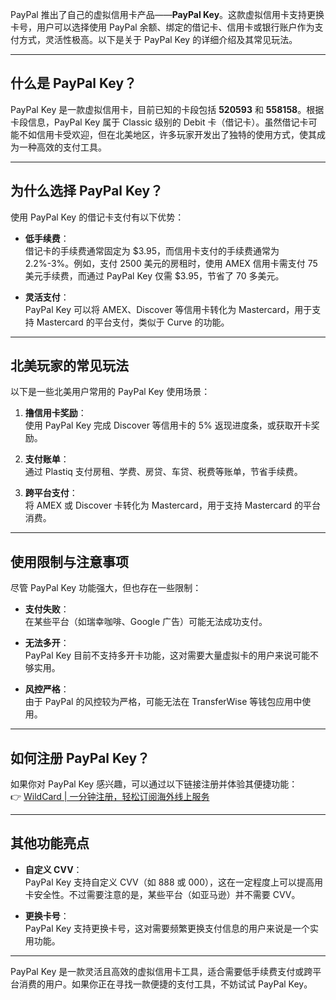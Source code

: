 PayPal 推出了自己的虚拟信用卡产品——**PayPal Key**。这款虚拟信用卡支持更换卡号，用户可以选择使用 PayPal 余额、绑定的借记卡、信用卡或银行账户作为支付方式，灵活性极高。以下是关于 PayPal Key 的详细介绍及其常见玩法。

---

## 什么是 PayPal Key？

PayPal Key 是一款虚拟信用卡，目前已知的卡段包括 **520593** 和 **558158**。根据卡段信息，PayPal Key 属于 Classic 级别的 Debit 卡（借记卡）。虽然借记卡可能不如信用卡受欢迎，但在北美地区，许多玩家开发出了独特的使用方式，使其成为一种高效的支付工具。

---

## 为什么选择 PayPal Key？

使用 PayPal Key 的借记卡支付有以下优势：

- **低手续费**：  
  借记卡的手续费通常固定为 $3.95，而信用卡支付的手续费通常为 2.2%-3%。例如，支付 2500 美元的房租时，使用 AMEX 信用卡需支付 75 美元手续费，而通过 PayPal Key 仅需 $3.95，节省了 70 多美元。

- **灵活支付**：  
  PayPal Key 可以将 AMEX、Discover 等信用卡转化为 Mastercard，用于支持 Mastercard 的平台支付，类似于 Curve 的功能。

---

## 北美玩家的常见玩法

以下是一些北美用户常用的 PayPal Key 使用场景：

1. **撸信用卡奖励**：  
   使用 PayPal Key 完成 Discover 等信用卡的 5% 返现进度条，或获取开卡奖励。

2. **支付账单**：  
   通过 Plastiq 支付房租、学费、房贷、车贷、税费等账单，节省手续费。

3. **跨平台支付**：  
   将 AMEX 或 Discover 卡转化为 Mastercard，用于支持 Mastercard 的平台消费。

---

## 使用限制与注意事项

尽管 PayPal Key 功能强大，但也存在一些限制：

- **支付失败**：  
  在某些平台（如瑞幸咖啡、Google 广告）可能无法成功支付。

- **无法多开**：  
  PayPal Key 目前不支持多开卡功能，这对需要大量虚拟卡的用户来说可能不够实用。

- **风控严格**：  
  由于 PayPal 的风控较为严格，可能无法在 TransferWise 等钱包应用中使用。

---

## 如何注册 PayPal Key？

如果你对 PayPal Key 感兴趣，可以通过以下链接注册并体验其便捷功能：  
👉 [WildCard | 一分钟注册，轻松订阅海外线上服务](https://bit.ly/bewildcard)

---

## 其他功能亮点

- **自定义 CVV**：  
  PayPal Key 支持自定义 CVV（如 888 或 000），这在一定程度上可以提高用卡安全性。不过需要注意的是，某些平台（如亚马逊）并不需要 CVV。

- **更换卡号**：  
  PayPal Key 支持更换卡号，这对需要频繁更换支付信息的用户来说是一个实用功能。

---

PayPal Key 是一款灵活且高效的虚拟信用卡工具，适合需要低手续费支付或跨平台消费的用户。如果你正在寻找一款便捷的支付工具，不妨试试 PayPal Key。